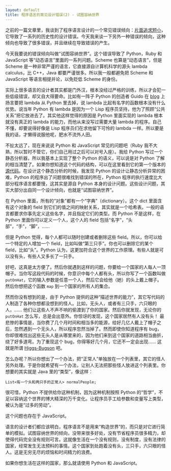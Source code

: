 ```yaml
---
layout: default
title: 程序语言的常见设计错误(2) - 试图容纳世界
---
```


之前的一篇文章里，我谈到了程序语言设计的一个常见错误倾向：[片面追求短小](http://www.yinwang.org/blog-cn/2013/03/15/language-design-mistake1)，它导致了一系列的历史性的设计错误。今天我来谈一下另外一种错误的倾向，这种倾向也导致了很多错误，并且继续在导致错误的产生。

今天我要说的错误倾向叫做“试图容纳世界”。这个错误导致了 Python，Ruby 和 JavaScript 等“动态语言”里面的一系列问题。Scheme 也算是“动态语言”，但是 Scheme 是一种非常严谨的语言，它直接源自计算机科学的源头 lambda calculus，比 C++，Java 都要严谨很多。所以我一般都避免把 Scheme 和 JavaScript 等语言相提并论，以免贬低 Scheme 的身份。

实际上很多语言的设计者其实都是门外汉，根本没经过严格的训练，所以才会犯一些低级错误，却又自大得要命。比如有一阵子 Python 的创造者 Guido 在 [blog](http://www.artima.com/weblogs/viewpost.jsp?thread=98196) 上扬言要把 lambda 从 Python 里去掉，说 lambda 比起有名字的函数根本没有什么优势。说当年 Python 有 lambda 是因为一个 Lisp 程序员坚持，他为了照顾“公共关系”把它放进去了。其实他这样觉得的原因是 Python 里面实现的 lambda 根本就没有真正的 lambda 的能力，而他从来没写过需要大量 lambda 的程序。自己不懂，却要说得好像是 Lisp 程序员们在求他留下可怜的 lambda 一样。所以要是我的话，才懒得说服他呢，肥水不流外人田。

不扯太远了，现在来说说 Python 和 JavaScript 常见的问题吧（Ruby 我不大熟，所以暂时不管它，你们自己用过之后可以对号入座）。我给 Python 写过一个静态分析器，所以我基本上实现了整个 Python 的语义，可以说是对 Python 了解的相当清楚了。如果你想知道这个代码的结构，可以在这里看到它的第一个版本的[源代码](http://hg.python.org/jython/file/11776cd9765b/src/org/python/indexer)。在设计这个静态分析的时候，我发现 Python 的设计让静态分析异常的困难，Python 的程序出了问题很难找到错误的所在，Python 程序的执行速度比大部分程序语言都要慢，这其实是源自 Python 本身的设计问题。这些设计问题，其实大部分出自同一个设计倾向，也就是“试图容纳世界”。

在 Python 里面，所有的“对象”都有一个“字典”（dictionary）。这个 dict 里面含有这个对象的 field 到它们的值之间的映射关系，其实就是一个哈希表。一般的语言都要求你事先定义这些名字，并且指定它们的类型。而 Python 不是这样，在 Python 里面你可以定义一个人，这个人的 field 包括“名字”，“头部”，“手”，“脚”，……

但是 Python 觉得，每个人都可以随时创建或者删除这些 field。所以，你可以给一个特定的人增加一个 field，比如叫做“第三只手”。你也可以删除它的某个 field，比如“头”。Python 认为，这更加符合这个世界的工作原理。有些人就是可以没有头，有些人又多长了一只手。

好吧，这真是太方便了。然后你就遇到这样的问题，你要给一个国家的人每人一顶帽子。当你写这段代码的时候，你意识中每个人都有头，所以你写了一个函数叫做 `putOnHat`，它的输入参数是任意一个人，然后它会给他（她）的头上戴上帽子。然后你想把这个函数 `map` 到一个国家的所有人的集合。

然而你没有想到的是，由于 Python 提供的这种“描述世界的能力”，其它写代码的人制造了各种你想都没想到的怪人。比如，无头人，或者有三只手，六只眼的人，…… 他们让这些人不声不响的偷渡到了你的国家。然后你就发现，无论你的 `putOnHat` 怎么写，总是会出意外。你惊讶的发现，这个国家居然有人没有头！ 最悲惨的事情是，当你费了几个月时间和相当多的能源，给好几亿人戴上了帽子之后，忽然遇到一个无头人，所以程序忽然当掉了。然而即使你知道程序有 bug，你却很难找出这些无头人是从哪里来的，因为他们来到这个国家的道路相当曲折，绕了好多道弯。为了重现这个 bug，你得等好几个月，它还不一定会出现…… 这就是所谓 [Higgs-Bugson](http://www.yinwang.org/blog-cn/2013/04/14/terminology) 吧。

怎么办呢？所以你想出了一个办法，把“正常人”单独放在一个列表里，其它的怪人另外处理。于是你就希望有一个办法，让别人无法把那些怪人放进这个列表里。你想要的其实就是 Java 里的“类型”，像这样：

    List<有一个头和两只手的正常人> normalPeople;

很可惜，Python 不提供给你这种机制，因为这种机制按照 Python 的“哲学”，不足以容纳这个世界的博大精深的万千变化。让程序员手工给参数和变量写上类型，被认为是“过多的劳动”。

这个问题也存在于 JavaScript。

语言的设计者们都应该明白，程序语言不是用来“构造世界”的，而只是对它进行简单的模拟。试图容纳世界的倾向，没带来很多好处，没有节省程序员很多精力，却使得代码完全没有规则可言。这就像生活在一个没有规则，没有制度，没有法律的国家，经常发生无法预料的事情。这个国家到处跑着没有头，三只手，六只眼的怪人。这是无穷无尽的烦恼和时间精力的浪费。

如果你想生活在这样的国家，那么就请使用 Python 和 JavaScript。
